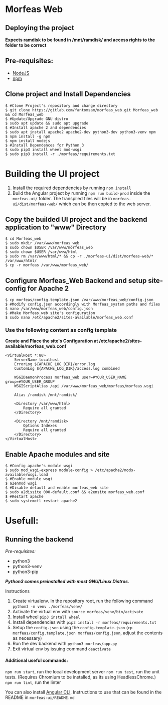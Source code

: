 # Morfeas Web

## Deploying the project
**Expects ramdisk to be found in /mnt/ramdisk/ and access rights to the folder to be correct**
## Pre-requisites:
- [NodeJS](https://nodejs.org/en/)
- [npm](https://www.npmjs.com/)

## Clone project and Install Dependencies
```
$ #Clone Project's repository and change directory 
$ git clone https://gitlab.com/fantomsam/morfeas_web.git Morfeas_web && cd Morfeas_web
$ #Update/Upgrade GNU distro
$ sudo apt update && sudo apt upgrade
$ #Install apache 2 and dependencies
$ sudo apt install apache2 apache2-dev python3-dev python3-venv npm
$ npm install -g npm
$ npm install nodejs
$ #Install Dependences for Python 3
$ sudo pip3 install wheel mod-wsgi
$ sudo pip3 install -r ./morfeas/requirements.txt
```

# Building the UI project
1. Install the required dependencies by running `npm install`
1. Build the Angular project by running `npm run build-prod` inside the `morfeas-ui/` folder. The transpiled files will be in `morfeas-ui/dist/morfeas-web/` which can be then copied to the web server.

<!--
_Setup artifacts_

Download latest artifact from Gitlab CI jobs

```
cd <downloads folder>
unzip artifacts.zip
mkdir /var/www/morfeas_web
rm /var/www/index.html
```

_move artifacts to /var/www/_
-->
## Copy the builded UI project and the backend application to "www" Directory 

```
$ cd Morfeas_web
$ sudo mkdir /var/www/morfeas_web
$ sudo chown $USER /var/www/morfeas_web
$ sudo chown $USER /var/www/html
$ sudo rm /var/www/html/* && cp -r ./morfeas-ui/dist/morfeas-web/* /var/www/html/
$ cp -r morfeas /var/www/morfeas_web/
```
## Configure Morfeas_Web Backend and setup site-config for Apache 2  
```
$ cp morfeas/config.template.json /var/www/morfeas_web/config.json
$ #Modify config.json accordingly with Morfeas_system paths and files
$ nano /var/www/morfeas_web/config.json
$ #Make Morfeas_web site's configuration 
$ sudo nano /etc/apache2/sites-available/morfeas_web.conf
```

### Use the following content as config template
**Create and Place the site's Configuration at /etc/apache2/sites-available/morfeas_web.conf**
```
<VirtualHost *:80>
    ServerName localhost
    ErrorLog ${APACHE_LOG_DIR}/error.log
    CustomLog ${APACHE_LOG_DIR}/access.log combined

    WSGIDaemonProcess morfeas_web user=#YOUR_USER_NAME group=#YOUR_USER_GROUP 
    WSGIScriptAlias /api /var/www/morfeas_web/morfeas/morfeas.wsgi

    Alias /ramdisk /mnt/ramdisk/

    <Directory /var/www/html>
        Require all granted
    </Directory>
    
    <Directory /mnt/ramdisk>
        Options Indexes
        Require all granted
    </Directory>
</VirtualHost>

```

## Enable Apache modules and site
```
$ #Config apache's module wsgi
$ sudo mod_wsgi-express module-config > /etc/apache2/mods-available/wsgi.load
$ #Enable module wsgi
$ a2enmod wsgi
$ #Disable default and enable morfeas_web site
$ sudo a2dissite 000-default.conf && a2ensite morfeas_web.conf
$ #Restart apache 
$ sudo systemctl restart apache2
```
# Usefull:
## Running the backend
_Pre-requisites:_
- python3
- python3-venv
- python3-pip

***Python3 comes preinstalled with most GNU/Linux Distros.***

Instructions
1. Create virtualenv. In the repository root, run the following command `python3 -m venv ./morfeas/venv/`
2. Activate the virtual env with `source morfeas/venv/bin/activate`
3. Install wheel `pip3 install wheel`
4. Install dependencies with `pip3 install -r morfeas/requirements.txt`
5. Setup the `config.json` using the `config.template.json` (`cp morfeas/config.template.json morfeas/config.json`, adjust the contents as necessary)
6. Run the dev backend with `python3 morfeas/app.py`
7. Exit virtual env by issuing command `deactivate`

#### Additional useful commands:

`npm run start`, run the local development server
`npm run test`, run the unit tests. (Requires Chromium to be installed, as its using HeadlessChrome.)
`npm run lint`, run the linter

You can also install [Angular CLI](https://cli.angular.io/). Instructions to use that can be found in the README in `morfeas-ui/README.md`

